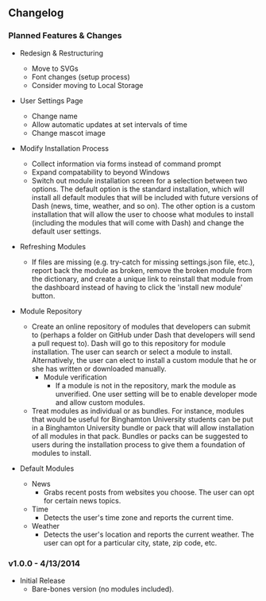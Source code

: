 ## Changelog

### Planned Features & Changes

- Redesign & Restructuring
  - Move to SVGs
  - Font changes (setup process)
  - Consider moving to Local Storage

- User Settings Page
  - Change name
  - Allow automatic updates at set intervals of time
  - Change mascot image

- Modify Installation Process
  - Collect information via forms instead of command prompt
  - Expand compatability to beyond Windows
  - Switch out module installation screen for a selection between two options. The default option is the standard installation, which will install all default modules that will be included with future versions of Dash (news, time, weather, and so on). The other option is a custom installation that will allow the user to choose what modules to install (including the modules that will come with Dash) and change the default user settings.

- Refreshing Modules
  - If files are missing (e.g. try-catch for missing settings.json file, etc.), report back the module as broken, remove the broken module from the dictionary, and create a unique link to reinstall that module from the dashboard instead of having to click the 'install new module' button.

- Module Repository
  - Create an online repository of modules that developers can submit to (perhaps a folder on GitHub under Dash that developers will send a pull request to). Dash will go to this repository for module installation. The user can search or select a module to install. Alternatively, the user can elect to install a custom module that he or she has written or downloaded manually.
    - Module verification
      - If a module is not in the repository, mark the module as unverified. One user setting will be to enable developer mode and allow custom modules.
  - Treat modules as individual or as bundles. For instance, modules that would be useful for Binghamton University students can be put in a Binghamton University bundle or pack that will allow installation of all modules in that pack. Bundles or packs can be suggested to users during the installation process to give them a foundation of modules to install.

- Default Modules
  - News
    - Grabs recent posts from websites you choose. The user can opt for certain news topics.
  - Time
    - Detects the user's time zone and reports the current time.
  - Weather
    - Detects the user's location and reports the current weather. The user can opt for a particular city, state, zip code, etc.

### v1.0.0 - 4/13/2014

- Initial Release
  - Bare-bones version (no modules included).
